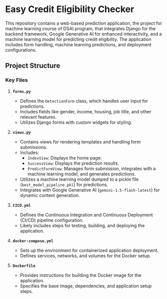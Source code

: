 # Easy Credit Eligibility Checker

This repository contains a web-based prediction application, the project for machine learning course of DSAI program, that integrates Django for the backend framework, Google Generative AI for enhanced interactivity, and a machine learning model for predicting credit eligibility. The application includes form handling, machine learning predictions, and deployment configurations.

## Project Structure

### Key Files

1. **`forms.py`**
   - Defines the `DetectionForm` class, which handles user input for predictions.
   - Includes fields like gender, income, housing, job title, and other relevant features.
   - Utilizes Django forms with custom widgets for styling.

2. **`views.py`**
   - Contains views for rendering templates and handling form submissions.
   - Includes:
     - `IndexView`: Displays the home page.
     - `SuccessView`: Displays the prediction results.
     - `PredictFormView`: Manages form submission, integrates with a machine learning model, and generates predictions.
   - Utilizes a machine learning model dumped to a pickle file (`best_model_pipeline.pkl`) for predictions.
   - Integrates with Google Generative AI (`gemini-1.5-flash-latest`) for dynamic content generation.

3. **`CICD.yml`**
   - Defines the Continuous Integration and Continuous Deployment (CI/CD) pipeline configuration.
   - Likely includes steps for testing, building, and deploying the application.

4. **`docker-compose.yml`**
   - Sets up the environment for containerized application deployment.
   - Defines services, networks, and volumes for the Docker setup.

5. **`Dockerfile`**
   - Provides instructions for building the Docker image for the application.
   - Specifies the base image, dependencies, and application setup steps.

